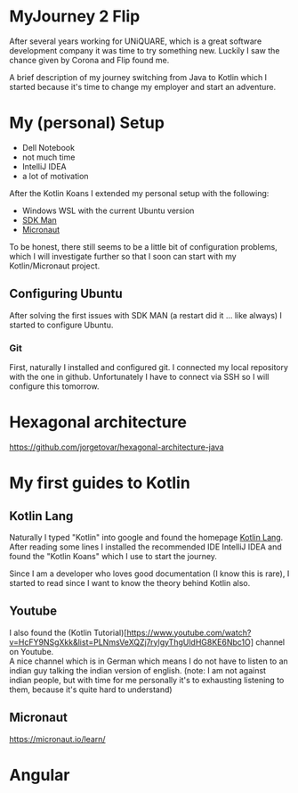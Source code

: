 # MyJourney 2 Flip
After several years working for UNiQUARE, which is a great software development company it was time to try something new.
Luckily I saw the chance given by Corona and Flip found me.

A brief description of my journey switching from Java to Kotlin which I started because it's time to change my employer and start an adventure.

# My (personal) Setup
- Dell Notebook
- not much time
- IntelliJ IDEA
- a lot of motivation

After the Kotlin Koans I extended my personal setup with the following:
- Windows WSL with the current Ubuntu version
- [SDK Man](https://sdkman.io/)
- [Micronaut](https://micronaut.io/)

To be honest, there still seems to be a little bit of configuration problems, which I will investigate further so that I soon can start with my Kotlin/Micronaut project. 
## Configuring Ubuntu
After solving the first issues with SDK MAN (a restart did it ... like always) I started to configure Ubuntu.   
### Git
First, naturally I installed and configured git. 
I connected my local repository with the one in github.
Unfortunately I have to connect via SSH so I will configure this tomorrow.

# Hexagonal architecture
https://github.com/jorgetovar/hexagonal-architecture-java

# My first guides to Kotlin
## Kotlin Lang
Naturally I typed "Kotlin" into google and found the homepage [Kotlin Lang](https://kotlinlang.org).   
After reading some lines I installed the recommended IDE IntelliJ IDEA and found the "Kotlin Koans" which I use to start the journey.

Since I am a developer who loves good documentation (I know this is rare), I started to read since I want to know the theory behind Kotlin also.

## Youtube
I also found the (Kotlin Tutorial)[https://www.youtube.com/watch?v=HcFY9NSgXkk&list=PLNmsVeXQZj7rylgyThgUldHG8KE6Nbc1O] channel on Youtube.  
A nice channel which is in German which means I do not have to listen to an indian guy talking the indian version of english. (note: I am not against indian people, but with time for me personally it's to exhausting listening to them, because it's quite hard to understand)

## Micronaut
https://micronaut.io/learn/



# Angular


